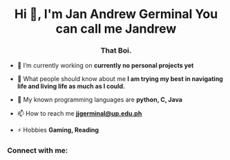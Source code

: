 <h1 align="center">Hi 👋, I'm Jan Andrew Germinal You can call me Jandrew</h1>
<h3 align="center">That Boi.</h3>

- 🔭 I’m currently working on **currently no personal projects yet**

- 🌱 What people should know about me **I am trying my best in navigating life and living life as much as I could.**

- 💬 My known programming languages are **python, C, Java**

- 📫 How to reach me **jjgerminal@up.edu.ph**

- ⚡ Hobbies **Gaming, Reading**

<h3 align="left">Connect with me:</h3>
<p align="left">
</p>
